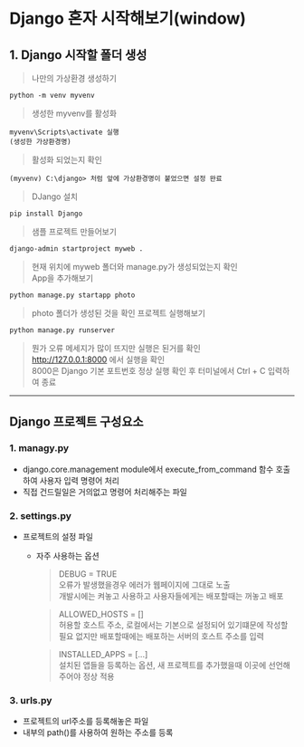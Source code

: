# Django 혼자 시작해보기(window)

## 1. Django 시작할 폴더 생성

> 나만의 가상환경 생성하기
```
python -m venv myvenv
```

> 생성한 myvenv를 활성화
```
myvenv\Scripts\activate 실행
(생성한 가상환경명)
```

> 활성화 되었는지 확인
```
(myvenv) C:\django> 처럼 앞에 가상환경명이 붙었으면 설정 완료
```

> DJango 설치
```
pip install Django
```

> 샘플 프로젝트 만들어보기
```
django-admin startproject myweb .
```

> 현재 위치에 myweb 폴더와 manage.py가 생성되었는지 확인  
> App을 추가해보기
```
python manage.py startapp photo
```

> photo 폴더가 생성된 것을 확인
> 프로젝트 실행해보기

```
python manage.py runserver
```

>뭔가 오류 메세지가 많이 뜨지만 실행은 된거를 확인  
> http://127.0.0.1:8000 에서 실행을 확인  
> 8000은 Django 기본 포트번호
> 정상 실행 확인 후 터미널에서 Ctrl + C 입력하여 종료

-------------------------

## Django 프로젝트 구성요소

### 1. managy.py
   - django.core.management module에서 execute_from_command 함수
    호출하여 사용자 입력 명령어 처리
   - 직접 건드릴일은 거의없고 명령어 처리해주는 파일

### 2. settings.py
   - 프로젝트의 설정 파일
     - 자주 사용하는 옵션
        > DEBUG = TRUE   
        > 오류가 발생했을경우 에러가 웹페이지에 그대로 노출  
        > 개발시에는 켜놓고 사용하고 사용자들에게는 배포할때는 꺼놓고 배포

        > ALLOWED_HOSTS = []  
        > 허용할 호스트 주소, 로컬에서는 기본으로 설정되어 있기떄문에 작성할 필요 없지만
        > 배포할때에는 배포하는 서버의 호스트 주소를 입력

        > INSTALLED_APPS = [...]  
        > 설치된 앱들을 등록하는 옵션, 새 프로젝트를 추가했을때 이곳에 선언해주어야 정상 적용  

### 3. urls.py
   - 프로젝트의 url주소를 등록해놓은 파일
   - 내부의 path()를 사용하여 원하는 주소를 등록